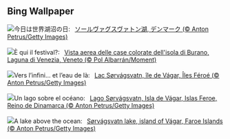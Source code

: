 ## Bing Wallpaper
![](https://www.bing.com/th?id=OHR.FaroeLake_JA-JP5563873968_UHD.jpg&w=1000)今日は世界湖沼の日:&nbsp;&ensp;[ソールヴァグスヴァトン湖, デンマーク (© Anton Petrus/Getty Images)](https://www.bing.com/th?id=OHR.FaroeLake_JA-JP5563873968_UHD.jpg)
<br><br/>
![](https://www.bing.com/th?id=OHR.FestivalVenezia_IT-IT9738242817_UHD.jpg&w=1000)È qui il festival?:&nbsp;&ensp;[Vista aerea delle case colorate dell'isola di Burano, Laguna di Venezia, Veneto (© Pol Albarrán/Moment)](https://www.bing.com/th?id=OHR.FestivalVenezia_IT-IT9738242817_UHD.jpg)
<br><br/>
![](https://www.bing.com/th?id=OHR.FaroeLake_FR-FR9783963301_UHD.jpg&w=1000)Vers l’infini… et l’eau de là:&nbsp;&ensp;[Lac Sørvágsvatn, île de Vágar, Îles Féroé (© Anton Petrus/Getty Images)](https://www.bing.com/th?id=OHR.FaroeLake_FR-FR9783963301_UHD.jpg)
<br><br/>
![](https://www.bing.com/th?id=OHR.FaroeLake_ES-ES8719950614_UHD.jpg&w=1000)Un lago sobre el océano:&nbsp;&ensp;[Lago Sørvágsvatn, Isla de Vágar, Islas Feroe, Reino de Dinamarca (© Anton Petrus/Getty Images)](https://www.bing.com/th?id=OHR.FaroeLake_ES-ES8719950614_UHD.jpg)
<br><br/>
![](https://www.bing.com/th?id=OHR.FaroeLake_EN-GB9601686603_UHD.jpg&w=1000)A lake above the ocean:&nbsp;&ensp;[Sørvágsvatn lake, island of Vágar, Faroe Islands (© Anton Petrus/Getty Images)](https://www.bing.com/th?id=OHR.FaroeLake_EN-GB9601686603_UHD.jpg)
<br><br/>
